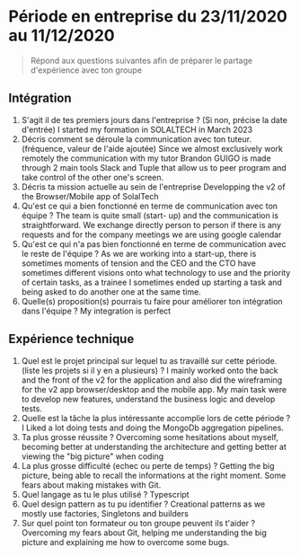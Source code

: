 # Période en entreprise du 23/11/2020 au 11/12/2020

> Répond aux questions suivantes afin de préparer le partage d'expérience avec ton groupe

## Intégration

1. S'agit il de tes premiers jours dans l'entreprise ? (Si non, précise la date d'entrée)
I started my formation in SOLALTECH in March 2023
2. Décris comment se déroule la communication avec ton tuteur. (fréquence, valeur de l'aide ajoutée)
Since we almost exclusively work remotely the communication with my tutor Brandon GUIGO is made through 2 main tools
Slack and Tuple that allow us to peer program and take control of the other one's screen.
3. Décris ta mission actuelle au sein de l'entreprise
Developping the v2 of the Browser/Mobile app of SolalTech
4. Qu'est ce qui a bien fonctionné en terme de communication avec ton équipe ?
The team is quite small (start- up) and the communication is straightforward. We exchange directly person to person if there is any requests and for the company meetings we are using google calendar
5. Qu'est ce qui n'a pas bien fonctionné en terme de communication avec le reste de l'équipe ?
As we are working into a start-up, there is sometimes moments of tension and the CEO and the CTO have sometimes different visions onto 
what technology to use and the priority of certain tasks, as a trainee I sometimes ended up starting a task and being asked to do another one at the same time. 
6. Quelle(s) proposition(s) pourrais tu faire pour améliorer ton intégration dans l'équipe ?
My integration is perfect
## Expérience technique

1. Quel est le projet principal sur lequel tu as travaillé sur cette période. (liste les projets si il y en a plusieurs) ?
I mainly worked onto the back and the front of the v2 for the application and also did the wireframing for the v2 app browser/desktop and the mobile app. My main task were to develop new features, 
understand the business logic and develop tests. 
2. Quelle est la tâche la plus intéressante accomplie lors de cette période ?
I Liked a lot doing tests and doing the MongoDb aggregation pipelines.
3. Ta plus grosse réussite ?
Overcoming some hesitations about myself, becoming better at understanding the architecture and getting better at viewing the "big picture" when coding
4. La plus grosse difficulté (echec ou perte de temps) ?
Getting the big picture, being able to recall the informations at the right moment. Some fears about making mistakes with Git.
5. Quel langage as tu le plus utilisé ?
Typescript
6. Quel design pattern as tu pu identifier ?
Creational patterns as we mostly use factories, Singletons and builders
7. Sur quel point ton formateur ou ton groupe peuvent ils t'aider ?
Overcoming my fears about Git, helping me understanding the big picture and explaining me how to overcome some bugs. 